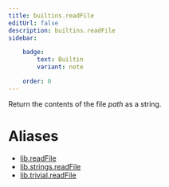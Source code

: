 ```yaml
---
title: builtins.readFile
editUrl: false
description: builtins.readFile
sidebar:

    badge:
        text: Builtin
        variant: note

    order: 0
---
```


Return the contents of the file *path* as a string.


# Aliases

- [lib.readFile](/nix-doc-comments/reference/lib/lib-readfile)
- [lib.strings.readFile](/nix-doc-comments/reference/lib/strings/lib-strings-readfile)
- [lib.trivial.readFile](/nix-doc-comments/reference/lib/trivial/lib-trivial-readfile)


